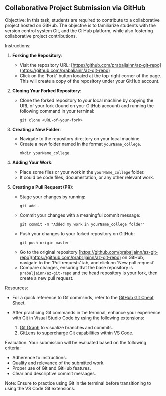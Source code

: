 ## Collaborative Project Submission via GitHub

Objective:
In this task, students are required to contribute to a collaborative project hosted on GitHub. The objective is to familiarize students with the version control system Git, and the GitHub platform, while also fostering collaborative project contributions.

Instructions:

1. **Forking the Repository**:
   - Visit the repository URL: [https://github.com/prabaljainn/az-git-repo](https://github.com/prabaljainn/az-git-repo)
   - Click on the 'Fork' button located at the top-right corner of the page. This will create a copy of the repository under your GitHub account.

2. **Cloning Your Forked Repository**:
   - Clone the forked repository to your local machine by copying the URL of your fork (found on your GitHub account) and running the following command in your terminal:
     ```
     git clone <URL-of-your-fork>
     ```

3. **Creating a New Folder**:
   - Navigate to the repository directory on your local machine.
   - Create a new folder named in the format `yourName_college`.
     ```
     mkdir yourName_college
     ```

4. **Adding Your Work**:
   - Place some files or your work in the `yourName_college` folder.
   - It could be code files, documentation, or any other relevant work.

5. **Creating a Pull Request (PR)**:
   - Stage your changes by running:
     ```
     git add .
     ```
   - Commit your changes with a meaningful commit message:
     ```
     git commit -m "Added my work in yourName_college folder"
     ```
   - Push your changes to your forked repository on GitHub:
     ```
     git push origin master
     ```
   - Go to the original repository [https://github.com/prabaljainn/az-git-repo](https://github.com/prabaljainn/az-git-repo) on GitHub, navigate to the 'Pull requests' tab, and click on 'New pull request'.
   - Compare changes, ensuring that the base repository is `prabaljainn/az-git-repo` and the head repository is your fork, then create a new pull request.

Resources:

- For a quick reference to Git commands, refer to the [GitHub Git Cheat Sheet](https://training.github.com/downloads/github-git-cheat-sheet.pdf).

- After practicing Git commands in the terminal, enhance your experience with Git in Visual Studio Code by using the following extensions:
  1. [Git Graph](https://marketplace.visualstudio.com/items?itemName=mhutchie.git-graph) to visualize branches and commits.
  2. [GitLens](https://marketplace.visualstudio.com/items?itemName=eamodio.gitlens) to supercharge Git capabilities within VS Code.

Evaluation:
Your submission will be evaluated based on the following criteria:
- Adherence to instructions.
- Quality and relevance of the submitted work.
- Proper use of Git and GitHub features.
- Clear and descriptive commit messages.

Note: Ensure to practice using Git in the terminal before transitioning to using the VS Code Git extensions.

